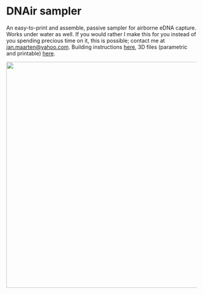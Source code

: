 # DNAir sampler
An easy-to-print and assemble, passive sampler for airborne eDNA capture. Works under water as well. If you would rather I make this for you instead of you spending precious time on it, this is possible; contact me at jan.maarten@yahoo.com. Building instructions [here](https://github.com/J4n-M44rt3n/DNAir-sampler/blob/master/Construction.md), 3D files (parametric and printable) [here](https://github.com/J4n-M44rt3n/DNAir-sampler/tree/master/3D-files).

<img src="./Media/DNAir-in-situ.JPG" width=600>
